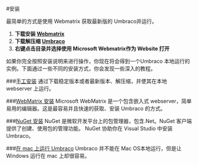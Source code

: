 #安装

最简单的方式是使用 Webmatrix 获取最新版的 Umbraco并运行。

1. **下载安装 [Webmatrix](http://webmatrix.com)**
2. **下载解压缩 [Umbraco](http://our.umbraco.org/download)**
3. **右键点击目录并选择使用 Microsoft Webmatrix作为 Website 打开**

如果你完全按照安装说明来进行操作，你现在将会得到一个Umbraco 本地运行的实例。下面通过一些不同的安装方式，你会发现一些深入的教程。

###[手工安装](install-umbraco-manually.md)
通过下载稳定版本或者最新版本、解压缩，并使其在本地 webserver 上运行。

###[WebMatrix 安装](install-umbraco-with-microsoft-webmatrix.md)
Microsoft WebMatrix 是一个包含嵌入式 webserver，简单易用的编辑器。这是最容易并且快速的获取、安装 Umbraco 的方式。

###[NuGet 安装](install-umbraco-with-nuget.md)
NuGet 是微软开发平台上的包管理器，包含.Net。NuGet 客户端提供了创建、使用包的管理功能。 NuGet 协助你在 Visual Studio 中安装 Umbraco。

###[在 mac 上运行 Umbraco](running-umbraco-on-a-mac.md)
Umbraco 并不能在 Mac OS本地运行，但是让 Windows 运行在 mac 上却很容易。
